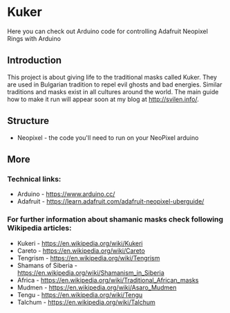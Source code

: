# Kuker
Here you can check out Arduino code for controlling Adafruit Neopixel Rings with Arduino

## Introduction
This project is about giving life to the traditional masks called Kuker. They are used in Bulgarian tradition to repel evil ghosts and bad energies. Similar traditions and masks exist in all cultures around the world. The main guide how to make it run will appear soon at my blog at http://svilen.info/.

## Structure
* Neopixel - the code you'll need to run on your NeoPixel arduino

## More
### Technical links:
* Arduino - https://www.arduino.cc/
* Adafruit - https://learn.adafruit.com/adafruit-neopixel-uberguide/
### For further information about shamanic masks check following Wikipedia articles:
* Kukeri  - https://en.wikipedia.org/wiki/Kukeri
* Careto - https://en.wikipedia.org/wiki/Careto
* Tengrism - https://en.wikipedia.org/wiki/Tengrism
* Shamans of Siberia - https://en.wikipedia.org/wiki/Shamanism_in_Siberia
* Africa - https://en.wikipedia.org/wiki/Traditional_African_masks
* Mudmen - https://en.wikipedia.org/wiki/Asaro_Mudmen
* Tengu - https://en.wikipedia.org/wiki/Tengu
* Talchum - https://en.wikipedia.org/wiki/Talchum
